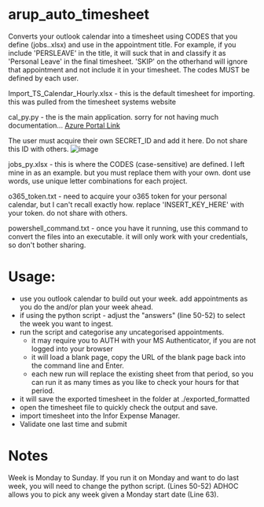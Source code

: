 # arup_auto_timesheet

Converts your outlook calendar into a timesheet using CODES that you define (jobs..xlsx) and use in the appointment title. For example, if you include 'PERSLEAVE' in the title, it will suck that in and classify it as 'Personal Leave' in the final timesheet. 'SKIP' on the otherhand will ignore that appointment and not include it in your timesheet. The codes MUST be defined by each user.

Import_TS_Calendar_Hourly.xlsx - this is the default timesheet for importing. this was pulled from the timesheet systems website


cal_py.py - the is the main application. sorry for not having much documentation... [Azure Portal Link](https://portal.azure.com/#view/Microsoft_AAD_RegisteredApps/ApplicationMenuBlade/~/Overview/appId/73fee778-cbb5-4c82-81cd-13503338d848/isMSAApp~/false)

  The user must acquire their own SECRET_ID and add it here. Do not share this ID with others.
  ![image](https://github.com/user-attachments/assets/6067f63d-7142-4622-9680-75ce05667483)

  
jobs_py.xlsx - this is where the CODES (case-sensitive) are defined. I left mine in as an example. but you must replace them with your own. dont use words, use unique letter combinations for each project.


o365_token.txt - need to acquire your o365 token for your personal calendar, but I can't recall exactly how. replace 'INSERT_KEY_HERE' with your token. do not share with others.


powershell_command.txt - once you have it running, use this command to convert the files into an executable. it will only work with your credentials, so don't bother sharing.


# Usage:
- use you outlook calendar to build out your week. add appointments as you do the and/or plan your week ahead.
- if using the python script - adjust the "answers" (line 50-52) to select the week you want to ingest.
- run the script and categorise any uncategorised appointments.
  - it may require you to AUTH with your MS Authenticator, if you are not logged into your browser
  - it will load a blank page, copy the URL of the blank page back into the command line and Enter.
  - each new run will replace the existing sheet from that period, so you can run it as many times as you like to check your hours for that period.
- it will save the exported timesheet in the folder at ./exported_formatted
- open the timesheet file to quickly check the output and save.
- import timesheet into the Infor Expense Manager.
- Validate one last time and submit

# Notes
Week is Monday to Sunday. If you run it on Monday and want to do last week, you will need to change the python script. (Lines 50-52)
ADHOC allows you to pick any week given a Monday start date (Line 63).
